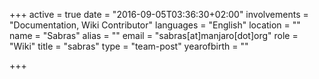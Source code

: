 +++
active = true
date = "2016-09-05T03:36:30+02:00"
involvements = "Documentation, Wiki Contributor"
languages = "English"
location = ""
name = "Sabras"
alias = ""
email = "sabras[at]manjaro[dot]org"
role = "Wiki"
title = "sabras"
type = "team-post"
yearofbirth = ""

+++

